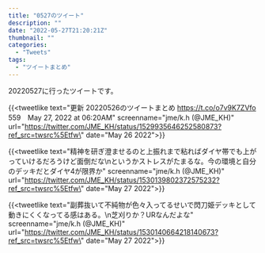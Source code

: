```yaml
---
title: "0527のツイート"
description: ""
date: "2022-05-27T21:20:21Z"
thumbnail: ""
categories:
  - "Tweets"
tags:
  - "ツイートまとめ"
---
```

20220527に行ったツイートです。
<!--more-->
{{<tweetlike text=\"更新 20220526のツイートまとめ https://t.co/o7v9K7ZVfo 559　May 27, 2022 at 06:20AM\" screenname=\"jme/k.h (@JME_KH)\" url=\"https://twitter.com/JME_KH/status/1529935646252580873?ref_src=twsrc%5Etfw\" date=\"May 26 2022\">}}

{{<tweetlike text=\"精神を研ぎ澄ませるのと上振れまで粘ればダイヤ帯でも上がっていけるだろうけど面倒だな\nというかストレスがたまるな。今の環境と自分のデッキだとダイヤ4が限界か\" screenname=\"jme/k.h (@JME_KH)\" url=\"https://twitter.com/JME_KH/status/1530139802372575232?ref_src=twsrc%5Etfw\" date=\"May 27 2022\">}}

{{<tweetlike text=\"副葬抜いて不純物が色々入ってるせいで閃刀姫デッキとして動きにくくなってる感はある。\n芝刈りか？URなんだよな\" screenname=\"jme/k.h (@JME_KH)\" url=\"https://twitter.com/JME_KH/status/1530140664218140673?ref_src=twsrc%5Etfw\" date=\"May 27 2022\">}}

